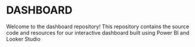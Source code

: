 # DASHBOARD
Welcome to the dashboard repository! This repository contains the source code and resources for our interactive dashboard built using Power BI and Looker Studio
